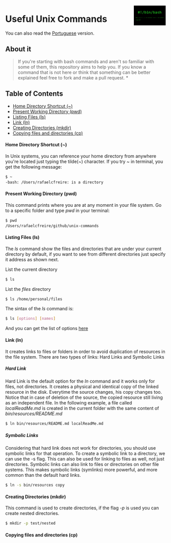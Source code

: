 <img
  src="/img/bash-shellshock.png"
  width="100"
  align="right"
/>

# Useful Unix Commands
You can also read the [Portuguese](translation/README.pt-br.md) version.

## About it
> If you're starting with bash commands and aren't so familiar with some of them, this repository aims to help you. If you know a command that is not here or think that something can be better explained feel free to fork and make a pull request. *

## Table of Contents
* [Home Directory Shortcut (~)](#home-directory-shortcut-)
* [Present Working Directory (pwd)](#present-working-directory-pwd)
* [Listing Files (ls)](#listing-files-ls)
* [Link (ln)](#link-ln)
* [Creating Directories (mkdir)](#creating-directories-mkdir)
* [Copying files and directories (cp)]()

#### Home Directory Shortcut (~)
In Unix systems, you can reference your home directory from anywhere you're located just typing the tilde(~) character. If you try ~ in terminal, you get the following message:

```sh
$ ~
-bash: /Users/rafaelcfreire: is a directory
```

#### Present Working Directory (pwd)
This command prints where you are at any moment in your file system. Go to a specific folder and type <i>pwd</i> in your terminal:

```sh
$ pwd
/Users/rafaelcfreire/github/unix-commands
```

#### Listing Files (ls)
The <i>ls</i> command show the files and directories that are under your current directory by default, if you want to see from different directories just specify it address as shown next. 

List the current directory
```sh
$ ls
```

List the <i>files</i> directory
```sh
$ ls /home/personal/files
```

The sintax of the <i>ls</i> command is:

```sh
$ ls [options] [names]
```

And you can get the list of options [here](http://www.techonthenet.com/unix/basic/ls.php)

#### Link (ln)
It creates links to files or folders in order to avoid duplication of resources in the file system. There are two types of links: Hard Links and Symbolic Links

##### Hard Link
Hard Link is the default option for the <i>ln</i> command and it works only for files, not directories. It creates a physical and identical copy of the linked resource in the disk. Everytime the source changes, his copy changes too. Notice that in case of deletion of the source, the copied resource still living as an independent file. In the following example, a file called <i>localReadMe.md</i> is created in the current folder with the same content of <i>bin/resources/README.md</i>

```sh
$ ln bin/resources/README.md localReadMe.md
```

##### Symbolic Links
Considering that hard link does not work for directories, you should use symbolic links for that operation. To create a symbolic link to a directory, we can use the -s flag. This can also be used for linking to files as well, not just directories.
Symbolic links can also link to files or directories on other file systems. This makes symbolic links (symlinks) more powerful, and more common than the default hard links.

```sh
$ ln -s bin/resources copy
```

#### Creating Directories (mkdir)
This command is used to create directories, if the flag <i>-p</i> is used you can create nested directories.

```sh
$ mkdir -p test/nested
```

#### Copying files and directories (cp)
